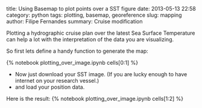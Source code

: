 title: Using Basemap to plot points over a SST figure
date:  2013-05-13 22:58
category: python
tags: plotting, basemap, georeference
slug: mapping
author: Filipe Fernandes
summary: Cruise modification

Plotting a hydrographic cruise plan over the latest Sea Surface Temperature can
help a lot with the interpretation of the data you are visualizing.

So first lets define a handy function to generate the map:

{% notebook plotting_over_image.ipynb cells[0:1] %}

* Now just download your SST image. (If you are lucky enough to have internet
  on your research vessel.)
* and load your position data.

Here is the result:
{% notebook plotting_over_image.ipynb cells[1:2] %}

